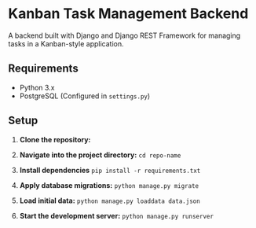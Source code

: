 # Kanban Task Management Backend

A backend built with Django and Django REST Framework for managing tasks in a Kanban-style application.

## Requirements
- Python 3.x
- PostgreSQL (Configured in `settings.py`)

## Setup

1. **Clone the repository:**

2. **Navigate into the project directory:**
`cd repo-name`

3. **Install dependencies**
`pip install -r requirements.txt`

4. **Apply database migrations:**
`python manage.py migrate`

5. **Load initial data:**
`python manage.py loaddata data.json`

5. **Start the development server:**
`python manage.py runserver`
